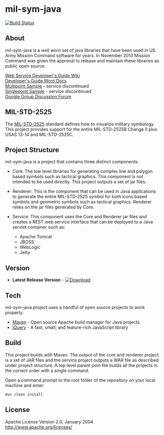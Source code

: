 # mil-sym-java

[![Build Status](https://travis-ci.org/missioncommand/mil-sym-java.svg?branch=master)](https://travis-ci.org/missioncommand/mil-sym-java)


About
-----------
mil-sym-java is a well worn set of java libraries that have been used in US Army Mission Command software for years.  In November 2013 Mission Command was given the approval to release and maintain these libraries as public open source.  

[Web Service Developer's Guide Wiki](https://github.com/missioncommand/mil-sym-java/wiki/Developer's-Guide)  
[Developer's Guide Word Docs](https://github.com/missioncommand/mil-sym-java/blob/master/documentation)  
[Multipoint Sample]()  - service discontinued  
[Singlepoint Sample]()  - service discontinued  
[Google Group Discussion Forum](https://groups.google.com/forum/#!forum/mission-command-milstd-renderer)  

MIL-STD-2525
-----------
The [MIL-STD-2525] standard defines how to visualize military symbology.  This project provides support for the entire MIL-STD-2525B Change II plus USAS 13-14 and MIL-STD-2525C.  

Project Structure
------------
mil-sym-java is a project that contains three distinct components:
- Core: The low level libraries for generating complex line and polygon based symbols such as tactical graphics.  This component is not intended to be used directly.  This project outputs a set of jar files.

- Renderer: This is the component that can be used in Java applications to generate the entire MIL-STD-2525 symbol for both icons based symbols and geometric symbols such as tactical graphics.  Renderer relies on the jar files generated by Core.

- Service: This component uses the Core and Renderer jar files and creates a REST web service interface that can be deployed to a Java servlet container such as:

  - Apache Tomcat
  - JBOSS
  - WebLogic
  - Jetty
  



Version
----

- **Latest Release Version** - [ ![Download](https://api.bintray.com/packages/missioncommand/maven/mil-sym-java/images/download.svg) ](https://bintray.com/missioncommand/maven/mil-sym-java/_latestVersion)
 

Tech
-----------

mil-sym-java project uses a handful of open source projects to work properly:

* [Maven] - Open source Apache build manager for Java projects
* [jQuery] - A fast, small, and feature-rich JavaScript library 

Build
--------------
This project builds with Maven.  The output of the core and renderer project is a set of JAR files and the service project outputs a WAR file as described under project structure.  A top level parent pom file builds all the projects in the correct order with a single command. 

Open a command prompt to the root folder of the repository on your local machine and enter:
```sh
mvn clean install
```

License
----

Apache License
Version 2.0, January 2004
http://www.apache.org/licenses/

  [http://mil-sym-renderer.missioncommand.cloudbees.net/]: http://mil-sym-renderer.missioncommand.cloudbees.net/
  [Maven]: http://maven.apache.org/
  [jQuery]: http://jQuery.com
  [MIL-STD-2525]:http://www.everyspec.com/MIL-STD/MIL-STD-2000-2999/MIL-STD-2525_20727/
  
    

